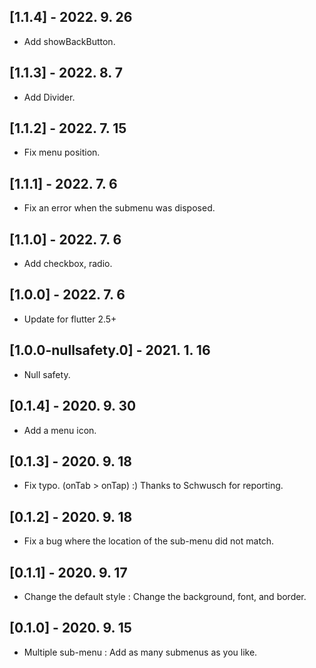 ## [1.1.4] - 2022. 9. 26

* Add showBackButton.

## [1.1.3] - 2022. 8. 7

* Add Divider.

## [1.1.2] - 2022. 7. 15

* Fix menu position.

## [1.1.1] - 2022. 7. 6

* Fix an error when the submenu was disposed.

## [1.1.0] - 2022. 7. 6

* Add checkbox, radio.

## [1.0.0] - 2022. 7. 6

* Update for flutter 2.5+

## [1.0.0-nullsafety.0] - 2021. 1. 16

* Null safety.

## [0.1.4] - 2020. 9. 30

* Add a menu icon.

## [0.1.3] - 2020. 9. 18

* Fix typo. (onTab > onTap) :) Thanks to Schwusch for reporting.

## [0.1.2] - 2020. 9. 18

* Fix a bug where the location of the sub-menu did not match.

## [0.1.1] - 2020. 9. 17

* Change the default style : Change the background, font, and border.

## [0.1.0] - 2020. 9. 15

* Multiple sub-menu : Add as many submenus as you like.
